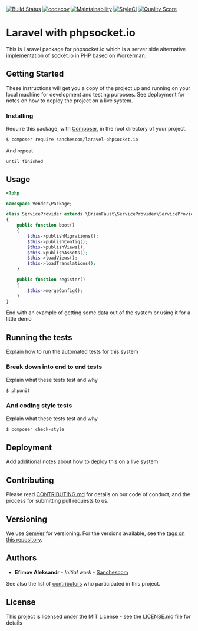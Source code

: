 [![Build Status](https://travis-ci.org/sanchescom/laravel-phpsocket.io.svg?branch=master)](https://travis-ci.org/sanchescom/laravel-phpsocket.io)
[![codecov](https://codecov.io/gh/sanchescom/laravel-phpsocket.io/branch/master/graph/badge.svg)](https://codecov.io/gh/sanchescom/laravel-phpsocket.io)
[![Maintainability](https://api.codeclimate.com/v1/badges/852384730259754d4008/maintainability)](https://codeclimate.com/github/sanchescom/laravel-phpsocket.io/maintainability)
[![StyleCI](https://github.styleci.io/repos/175257648/shield?branch=master)](https://github.styleci.io/repos/175257648)
[![Quality Score](https://img.shields.io/scrutinizer/g/sanchescom/laravel-phpsocket.io.svg?style=flat-square)](https://scrutinizer-ci.com/g/sanchescom/laravel-phpsocket.io)
# Laravel with phpsocket.io

This is Laravel package for phpsocket.io which is a server side alternative implementation of socket.io in PHP based on Workerman.

## Getting Started

These instructions will get you a copy of the project up and running on your local machine for development and testing purposes. See deployment for notes on how to deploy the project on a live system.

### Installing

Require this package, with [Composer](https://getcomposer.org/), in the root directory of your project.

``` bash
$ composer require sanchescom/laravel-phpsocket.io
```

And repeat

```
until finished
```

## Usage

``` php
<?php

namespace Vendor\Package;

class ServiceProvider extends \BrianFaust\ServiceProvider\ServiceProvider
{
    public function boot()
    {
        $this->publishMigrations();
        $this->publishConfig();
        $this->publishViews();
        $this->publishAssets();
        $this->loadViews();
        $this->loadTranslations();
    }

    public function register()
    {
        $this->mergeConfig();
    }
}
```

End with an example of getting some data out of the system or using it for a little demo

## Running the tests

Explain how to run the automated tests for this system

### Break down into end to end tests

Explain what these tests test and why

``` bash
$ phpunit
```

### And coding style tests

Explain what these tests test and why

``` bash
$ composer check-style
```

## Deployment

Add additional notes about how to deploy this on a live system

## Contributing

Please read [CONTRIBUTING.md](CONTRIBUTING.md) for details on our code of conduct, and the process for submitting pull requests to us.

## Versioning

We use [SemVer](http://semver.org/) for versioning. For the versions available, see the [tags on this repository](https://github.com/your/project/tags). 

## Authors

* **Efimov Aleksandr** - *Initial work* - [Sanchescom](https://github.com/sanchescom)

See also the list of [contributors](https://github.com/sanchescom/laravel-phpsocket.io/contributors) who participated in this project.

## License

This project is licensed under the MIT License - see the [LICENSE.md](LICENSE.md) file for details

